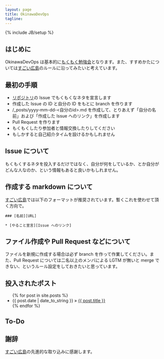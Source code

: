 ```yaml
---
layout: page
title: OkinawaDevOps
tagline: 
---
```

{% include JB/setup %}

はじめに
-------------------

OkinawaDevOps は基本的に[もくもく勉強会](http://www.1x1.jp/blog/2013/12/lets-try-moku-moku-study-event.html)となります。また、すすめかたについては[すごい広島](http://great-h.github.io/rule.html)のルールに沿ってみたいと考えています。

最初の手順
------------------

+ [リポジトリ](https://github.com/OkinawaDevOps/okinawadevops.github.com)の Issue でもくもくなネタを宣言します
+ 作成した Issue の ID と自分の ID をもとに branch を作ります
+ /_posts/yyyy-mm-dd-<自分のid>.md を作成して、とりあえず「自分の名前」および「作成した Issue へのリンク」を作成します
+ Pull Request を作ります
+ もくもくしたり参加者と情報交換したりしてください
+ もしかすると自己紹介タイムを設けるかもしれません

Issue について
------------------

もくもくするネタを投入するだけではなく、自分が何をしているか、とか自分がどんな人なのか、という情報もあると良いかもしれません。

作成する markdown について
------------------

[すごい広島](http://great-h.github.io/rule.html)では以下のフォーマットが推奨されています。暫くこれを使わせて頂く方向で。

    ### [名前][URL]
    
    * [やること宣言][Issue へのリンク]

ファイル作成や Pull Request などについて
-------------------

ファイルを新規に作成する場合は必ず branch を作って作業してください。また、Pull Request については二名以上のメンバによる LGTM が無いと merge できない、というルール設定をしておきたいと思っています。


## 投入されたポスト

<ul class="posts">
  {% for post in site.posts %}
    <li><span>{{ post.date | date_to_string }}</span> &raquo; <a href="{{ BASE_PATH }}{{ post.url }}">{{ post.title }}</a></li>
  {% endfor %}
</ul>

## To-Do

## 謝辞

[すごい広島](http://great-h.github.io/rule.html)の先進的な取り込みに感謝します。


